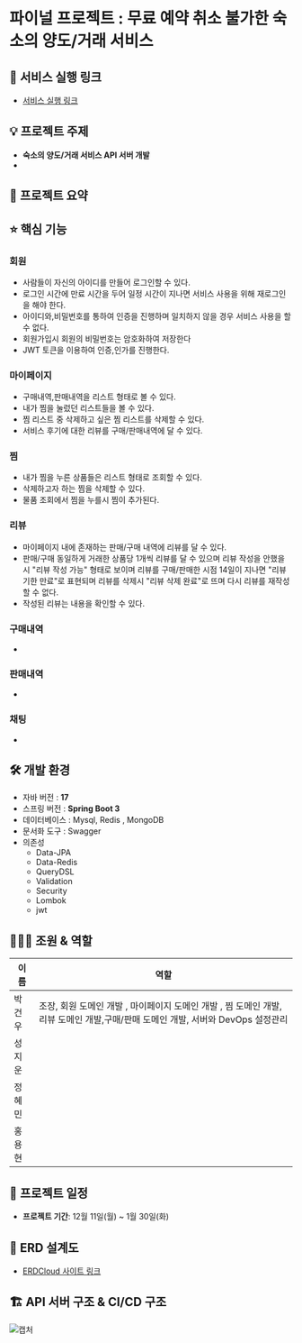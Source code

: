 # 파이널 프로젝트 : 무료 예약 취소 불가한 숙소의 양도/거래 서비스

## 🎢 서비스 실행 링크

- [서비스 실행 링크](https://dev.dhlbrqe2v28e4.amplifyapp.com/home)

## 💡 프로젝트 주제

- **숙소의 양도/거래 서비스 API 서버 개발**
- 

## 📝 프로젝트 요약



## ⭐️ 핵심 기능

### 회원

- 사람들이 자신의 아이디를 만들어 로그인할 수 있다.
- 로그인 시간에 만료 시간을 두어 일정 시간이 지나면 서비스 사용을 위해 재로그인을 해야 한다.
- 아이디와,비밀번호를 통하여 인증을 진행하며 일치하지 않을 경우 서비스 사용을 할 수 없다.
- 회원가입시 회원의 비밀번호는 암호화하여 저장한다
- JWT 토큰을 이용하여 인증,인가를 진행한다.

### 마이페이지

- 구매내역,판매내역을 리스트 형태로 볼 수 있다.
- 내가 찜을 눌렀던 리스트들을 볼 수 있다.
- 찜 리스트 중 삭제하고 싶은 찜 리스트를 삭제할 수 있다.
- 서비스 후기에 대한 리뷰를 구매/판매내역에 달 수 있다.

### 찜

- 내가 찜을 누른 상품들은 리스트 형태로 조회할 수 있다.
- 삭제하고자 하는 찜을 삭제할 수 있다.
- 물품 조회에서 찜을 누를시 찜이 추가된다.

### 리뷰
- 마이페이지 내에 존재하는 판매/구매 내역에 리뷰를 달 수 있다.
- 판매/구매 동일하게 거래한 상품당 1개씩 리뷰를 달 수 있으며 리뷰 작성을 안했을 시 "리뷰 작성 가능" 형태로 보이며 리뷰를 구매/판매한 시점 14일이 지나면 "리뷰 기한 만료"로 표현되며 
  리뷰를 삭제시 "리뷰 삭제 완료"로 뜨며 다시 리뷰를 재작성할 수 없다.
- 작성된 리뷰는 내용을 확인할 수 있다.

### 구매내역
- 

### 판매내역
- 

### 채팅
- 


## 🛠️ 개발 환경

- 자바 버전 : **17**
- 스프링 버전 : **Spring Boot 3**
- 데이터베이스 : Mysql, Redis , MongoDB 
- 문서화 도구 : Swagger
- 의존성
    - Data-JPA
    - Data-Redis
    - QueryDSL
    - Validation
    - Security
    - Lombok
    - jwt



## 🧑‍🤝‍🧑 조원 & 역할

| 이름  | 역할                             |
|-----|--------------------------------|
| 박건우 | 조장, 회원 도메인 개발 , 마이페이지 도메인 개발 , 찜 도메인 개발, 리뷰 도메인 개발,구매/판매 도메인 개발, 서버와 DevOps 설정관리|
| 성지운 |     |
| 정혜민 | |
| 홍용현 | |

## 🚀 프로젝트 일정

- **프로젝트 기간**: 12월 11일(월) ~ 1월 30일(화)

## 📐 ERD 설계도

- [ERDCloud 사이트 링크](https://www.erdcloud.com/d/eoDe4Y9aag2Eerjxw) 


## 🏗 API 서버 구조 & CI/CD 구조

![캡처](https://github.com/catchroom/BE_CatchRoom/assets/50697545/f15ab45d-4626-4e02-a85e-74bac12ed312)


